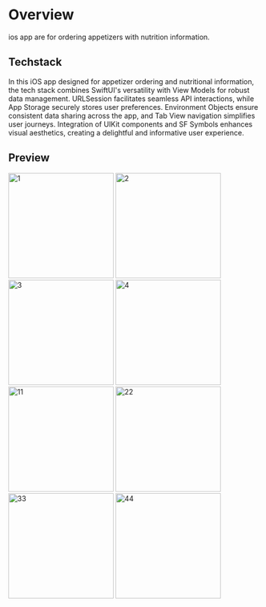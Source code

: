 # Overview
ios app are for ordering appetizers with nutrition information.

## Techstack
In this iOS app designed for appetizer ordering and nutritional information, the tech stack combines SwiftUI's versatility with View Models for robust data management. URLSession facilitates seamless API interactions, while App Storage securely stores user preferences. Environment Objects ensure consistent data sharing across the app, and Tab View navigation simplifies user journeys. Integration of UIKit components and SF Symbols enhances visual aesthetics, creating a delightful and informative user experience.

## Preview

<img width="210" alt="1" src="https://github.com/ikhsansyahrizal/Appetizer/assets/72852911/e059d249-919e-407b-97b0-465ff8844d13">

<img width="210" alt="2" src="https://github.com/ikhsansyahrizal/Appetizer/assets/72852911/3da10f40-65ba-4103-8a5e-89ca470c83c6">

<img width="210" alt="3" src="https://github.com/ikhsansyahrizal/Appetizer/assets/72852911/b7d6ed0b-2b3b-43c5-82e8-c1a669f64fc6">

<img width="210" alt="4" src="https://github.com/ikhsansyahrizal/Appetizer/assets/72852911/82b93076-82a7-4900-9a1a-582f2df76e6c">





<img width="210" alt="11" src="https://github.com/ikhsansyahrizal/Appetizer/assets/72852911/aa36f9fc-960d-4425-8f68-f2ddde52a1fb">

<img width="210" alt="22" src="https://github.com/ikhsansyahrizal/Appetizer/assets/72852911/cb1dd0b0-2653-4795-bed9-46ed328c4729">

<img width="210" alt="33" src="https://github.com/ikhsansyahrizal/Appetizer/assets/72852911/14193687-350e-4727-bf04-f8b16fa257f1">

<img width="210" alt="44" src="https://github.com/ikhsansyahrizal/Appetizer/assets/72852911/a3a8ee02-cdc5-4a7b-93b1-a4d7fc8a0ea2">


